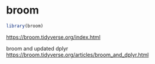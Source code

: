 


# broom  


```r
library(broom)
```

https://broom.tidyverse.org/index.html  

broom and updated dplyr  https://broom.tidyverse.org/articles/broom_and_dplyr.html  

